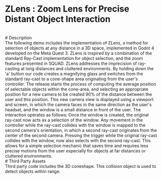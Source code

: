 # ZLens : Zoom Lens for Precise Distant Object Interaction
<br>
# Description
<br>
The following demo includes the implementation of ZLens, a method for selection of objects at any distance in a 3D space, implemented in Godot 4 developed on the Meta Quest 3. 
ZLens is inspired by a combination of the standard Ray-Cast implementation for object selection, and the zoom features presented in SQUAD. 
ZLens addresses the imprecision of ray-casting at long distances and cluttered environments. By holding down the 'a' button our code creates a magnifying glass and switches from
the standard ray-cast to a cone-shape area originating from the user's controller. The release starts the process of computing the average position of selectable objects
within the cone-area, and selecting an appropriate position for a new camera to be created 90% of the distance between the user and this position. This new camera view is displayed using a viewport 
and screen, in which the camera faces in the same direction as the user's headset, and the window is a small distance in front of the user. The interaction operates as follows:
Once the window is created, the original ray-cast now acts as a selection of the window. Any movement in the controller while the ray-cast collides with the window is mapped to the
second camera's orientation, in which a second ray-cast originates from the center of the second camera. Pressing the trigger while the original ray-cast collides with the window, now also
selects with the second ray-cast. This allows for a simple selection mechanic that saves time and requires less precise motions from the user especially for objects at far distances or cluttered environments.
<br>
# Third Party Assets
<br>
Third party code includes the 3D coneshape. This collision object is used to detect objects within range. 
